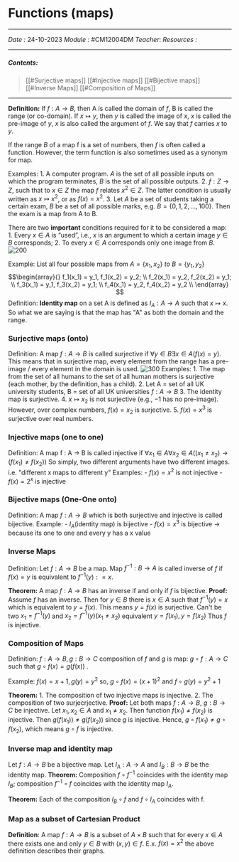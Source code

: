 # Functions (maps)
---
*Date :* 24-10-2023 
*Module :* #CM12004DM 
*Teacher*: 
*Resources :*

---
##### Contents: 
> [[#Surjective maps]]
> [[#Injective maps]]
> [[#Bijective maps]]
> [[#Inverse Maps]]
> [[#Composition of Maps]]
--- 

**Definition:** If $f : A → B$, then A is called the domain of $f$, B is called the range (or co-domain). If $x \mapsto y$, then $y$ is called the image of $x$, $x$ is called the pre-image of $y$, $x$ is also called the argument of $f$. We say that $f$ carries $x$ to $y$. 

If the range $B$ of a map f is a set of numbers, then $f$ is often called a function. However, the term function is also sometimes used as a synonym for map.

Examples:
	1. A computer program. $A$ is the set of all possible inputs on which the program terminates, $B$ is the set of all possible outputs. 
	2. $f : Z \rightarrow Z$, such that to $x \in Z$ the map $f$ relates $x^2 \in Z$. The latter condition is usually written as $x \mapsto x^2$, or as $f(x) = x^2$. 
	3. Let $A$ be a set of students taking a certain exam, $B$ be a set of all possible marks, e.g. $B = \{0, 1, 2, . . . , 100\}$. Then the exam is a map from A to B.

There are two **important** conditions required for it to be considered a map: 
	1. Every $x ∈ A$ is “used”, i.e., $x$ is an argument to which a certain image $y ∈ B$ corresponds; 
	2. To every $x ∈ A$ corresponds only one image from $B$.
	![200](https://upload.wikimedia.org/wikipedia/commons/thumb/d/df/Function_color_example_3.svg/1200px-Function_color_example_3.svg.png)

Example: List all four possible maps from $A = \{x_1,x_2\} \ to \ B = \{y_1,y_2\}$
	$$\begin{array}{}
	f_1(x_1) = y_1, f_1(x_2) = y_2; \\
	f_2(x_1) = y_2, f_2(x_2) = y_1; \\
	f_3(x_1) = y_1, f_3(x_2) = y_1; \\
	f_4(x_1) = y_2, f_4(x_2) = y_2 \\ 
	\end{array}
	$$
Definition: **Identity map** on a set A is defined as $I_A : A \rightarrow A$ such that $x \mapsto x$. 
So what we are saying is that the map has "A" as both the domain and the range. 

### Surjective maps (onto)
Definition: A map $f: A \rightarrow B$ is called surjective if $\forall y \in B \exists x \in A(f(x) = y)$. This means that in surjective map, every element from the range has a pre-image / every element in the domain is used. 
![300](https://www.researchgate.net/publication/342801379/figure/fig1/AS:911228998279169@1594265331655/Graphical-representation-of-injective-and-surjective-functionals.png)
Examples:
	1. The map from the set of all humans to the set of all human mothers is surjective (each mother, by the definition, has a child).
	2. Let A = set of all UK university students, B = set of all UK universities $f: A \to B$ 
	3. The identity map is surjective. 
	4. $x \mapsto x_2$ is not surjective (e.g., −1 has no pre-image). However, over complex numbers, $f(x) = x_2$ is surjective.
	5. $f(x) = x^3$ is surjective over real numbers. 

### Injective maps (one to one)
Definition: A map f : A → B is called injective if $\forall x_1 \in A\forall x_2 \in A((x_1 \ne x_2) \to (f(x_1) \ne f(x_2))$ 
So simply, two different arguments have two different images. i.e. "different x maps to different y"
Examples: 
	- $f(x) = x^2$ is not injective
	- $f(x) = 2^x$ is injective

### Bijective maps (One-One onto)
Definition: A map $f: A \to B$ which is both surjective and injective is called bijective. 
Example:
	- $I_A$(identity map) is bijective
	- $f(x) = x^3$ is bijective $\to$ because its one to one and every y has a x value

### Inverse Maps
Definition: Let $f: A \to B$ be a map. Map $f^{-1}: B \to A$ is called inverse of $f$ if $f(x) = y$ is equivalent to $f^{-1}(y): = x$. 

**Theorem:** A map $f : A \to B$ has an inverse if and only if $f$ is bijective. 
**Proof:** Assume $f$ has an inverse. Then for $y \in B$ there is $x \in A$ such that $f^{-1}(y) = x$ which is equivalent to $y = f(x)$. This means $y = f(x)$ is surjective. Can't be two $x_1 = f^{-1}(y)$ and $x_2 = f^{-1}(y) (x_1 \ne x_2)$ 
equivalent $y = f(x_1), y = f(x_2)$ Thus $f$ is injective. 

### Composition of Maps
Definition: $f: A \to B , g: B \to C$
composition of $f$ and $g$ is map: $g \circ f: A \to C$ such that $g \circ f(x) = g(f(x))$ . 

Example: 
	$f(x) = x+1, g(y) = y^2$ 
	so, $g \circ f(x) = (x + 1)^2$ and $f \circ g(y) = y^2 + 1$ 

**Theorem:**
	1. The composition of two injective maps is injective.
	2. The composition of two surjecrjective.
**Proof:**
	Let both maps $f: A \to B$, $g: B \to C$ be injective. Let $x_1,x_2 \in A$ and $x_1 \ne x_2$. Then function $f(x_1) \ne f(x_2)$ is injective. Then $g(f(x_1)) \ne g(f(x_2))$ since $g$ is injective. Hence, $g \circ f(x_1) \ne g \circ f(x_2)$, which means $g \circ f$ is injective. 

### Inverse map and identity map
Let $f : A \to B$ be a bijective map. 
Let $I_A : A → A$ and $I_B : B → B$ be the identity map.
**Theorem:** Composition $f \circ f^{−1}$ coincides with the identity map $I_B$; composition $f^{−1} \circ f$ coincides with the identity map $I_A$.

**Theorem:** Each of the composition $I_B \circ f$ and $f \circ I_A$ coincides with f. 

### Map as a subset of Cartesian Product
**Definition**: A map $f: A \to B$ is a subset of $A \times B$ such that for every $x \in A$ there exists one and only $y \in B$ with $(x,y)\in f$. 
E.x. $f(x) = x^2$ the above definition describes their graphs. 










